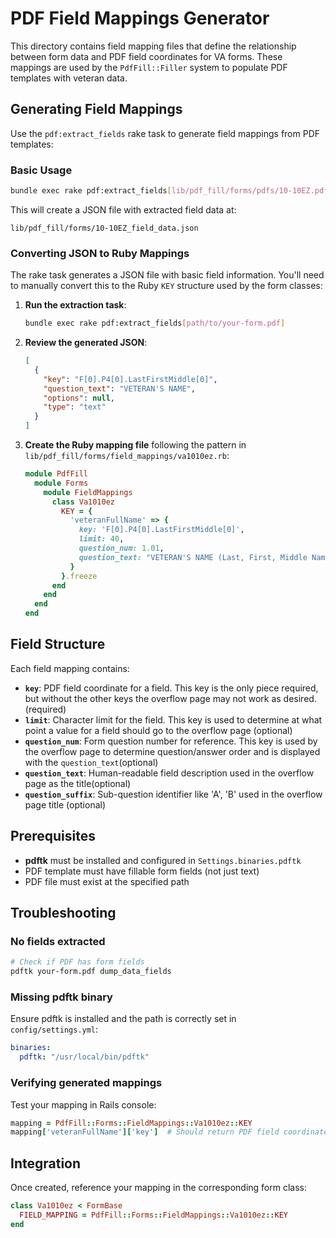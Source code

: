 # PDF Field Mappings Generator

This directory contains field mapping files that define the relationship between form data and PDF field coordinates for VA forms. These mappings are used by the `PdfFill::Filler` system to populate PDF templates with veteran data.

## Generating Field Mappings

Use the `pdf:extract_fields` rake task to generate field mappings from PDF templates:

### Basic Usage

```bash
bundle exec rake pdf:extract_fields[lib/pdf_fill/forms/pdfs/10-10EZ.pdf]
```

This will create a JSON file with extracted field data at:

```
lib/pdf_fill/forms/10-10EZ_field_data.json
```

### Converting JSON to Ruby Mappings

The rake task generates a JSON file with basic field information. You'll need to manually convert this to the Ruby `KEY` structure used by the form classes:

1. **Run the extraction task**:

   ```bash
   bundle exec rake pdf:extract_fields[path/to/your-form.pdf]
   ```

2. **Review the generated JSON**:

   ```json
   [
     {
       "key": "F[0].P4[0].LastFirstMiddle[0]",
       "question_text": "VETERAN'S NAME",
       "options": null,
       "type": "text"
     }
   ]
   ```

3. **Create the Ruby mapping file** following the pattern in `lib/pdf_fill/forms/field_mappings/va1010ez.rb`:
   ```ruby
   module PdfFill
     module Forms
       module FieldMappings
         class Va1010ez
           KEY = {
             'veteranFullName' => {
               key: 'F[0].P4[0].LastFirstMiddle[0]',
               limit: 40,
               question_num: 1.01,
               question_text: "VETERAN'S NAME (Last, First, Middle Name)"
             }
           }.freeze
         end
       end
     end
   end
   ```

## Field Structure

Each field mapping contains:

- **`key`**: PDF field coordinate for a field. This key is the only piece required, but without the other keys the overflow page may not work as desired. (required)
- **`limit`**: Character limit for the field. This key is used to determine at what point a value for a field should go to the overflow page (optional)
- **`question_num`**: Form question number for reference. This key is used by the overflow page to determine question/answer order and is displayed with the `question_text`(optional)
- **`question_text`**: Human-readable field description used in the overflow page as the title(optional)
- **`question_suffix`**: Sub-question identifier like 'A', 'B' used in the overflow page title (optional)

## Prerequisites

- **pdftk** must be installed and configured in `Settings.binaries.pdftk`
- PDF template must have fillable form fields (not just text)
- PDF file must exist at the specified path

## Troubleshooting

### No fields extracted

```bash
# Check if PDF has form fields
pdftk your-form.pdf dump_data_fields
```

### Missing pdftk binary

Ensure pdftk is installed and the path is correctly set in `config/settings.yml`:

```yaml
binaries:
  pdftk: "/usr/local/bin/pdftk"
```

### Verifying generated mappings

Test your mapping in Rails console:

```ruby
mapping = PdfFill::Forms::FieldMappings::Va1010ez::KEY
mapping['veteranFullName']['key']  # Should return PDF field coordinate
```

## Integration

Once created, reference your mapping in the corresponding form class:

```ruby
class Va1010ez < FormBase
  FIELD_MAPPING = PdfFill::Forms::FieldMappings::Va1010ez::KEY
end
```
